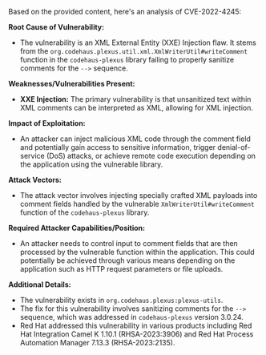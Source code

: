 Based on the provided content, here's an analysis of CVE-2022-4245:

**Root Cause of Vulnerability:**
- The vulnerability is an XML External Entity (XXE) Injection flaw. It stems from the `org.codehaus.plexus.util.xml.XmlWriterUtil#writeComment` function in the `codehaus-plexus` library failing to properly sanitize comments for the `-->` sequence.

**Weaknesses/Vulnerabilities Present:**
- **XXE Injection:** The primary vulnerability is that unsanitized text within XML comments can be interpreted as XML, allowing for XML injection.

**Impact of Exploitation:**
- An attacker can inject malicious XML code through the comment field and potentially gain access to sensitive information, trigger denial-of-service (DoS) attacks, or achieve remote code execution depending on the application using the vulnerable library. 

**Attack Vectors:**
- The attack vector involves injecting specially crafted XML payloads into comment fields handled by the vulnerable `XmlWriterUtil#writeComment` function of the `codehaus-plexus` library.

**Required Attacker Capabilities/Position:**
- An attacker needs to control input to comment fields that are then processed by the vulnerable function within the application. This could potentially be achieved through various means depending on the application such as HTTP request parameters or file uploads.

**Additional Details:**
- The vulnerability exists in `org.codehaus.plexus:plexus-utils`.
- The fix for this vulnerability involves sanitizing comments for the `-->` sequence, which was addressed in `codehaus-plexus` version 3.0.24.
- Red Hat addressed this vulnerability in various products including Red Hat Integration Camel K 1.10.1 (RHSA-2023:3906) and Red Hat Process Automation Manager 7.13.3 (RHSA-2023:2135).